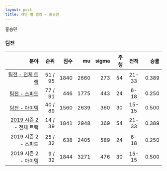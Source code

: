 ```yaml
---
layout: post
title: 개인 별 랭킹 - 홍승민
---
```


홍승민


### 팀전

| 분야 | 순위 | 점수 | mu | sigma | 주행 | 전적 | 승률 |
|---:|---:|---:|---:|---:|---:|:---:|---:|
| [팀전 - 전체 트랙](../team-full) | 51 / 95 | 1840 | 2660 | 273 | 54 | 21-33 | 0.389 |
| [팀전 - 스피드](../team-speed) | 77 / 91 | 446 | 1775 | 443 | 24 | 6-18 | 0.250 |
| [팀전 - 아이템](../team-item) | 40 / 89 | 1560 | 2639 | 360 | 30 | 15-15 | 0.500 |
| [2019 시즌 2](../teams-t2019_2) - 전체 트랙 | 14 / 39 | 1841 | 2948 | 369 | 54 | 21-33 | 0.389 |
| 2019 시즌 2 - 스피드 | 25 / 32 | 638 | 2405 | 589 | 24 | 6-18 | 0.250 |
| 2019 시즌 2 - 아이템 | 9 / 32 | 1844 | 3271 | 476 | 30 | 15-15 | 0.500 |
